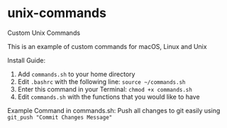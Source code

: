 # unix-commands
Custom Unix Commands

This is an example of custom commands for macOS, Linux and Unix

Install Guide:
1. Add `commands.sh` to your home directory
2. Edit `.bashrc` with the following line:
`source ~/commands.sh`
3. Enter this command in your Terminal: `chmod +x commands.sh`
4. Edit `commands.sh` with the functions that you would like to have


Example Command in commands.sh:
Push all changes to git easily using
`git_push "Commit Changes Message"`
